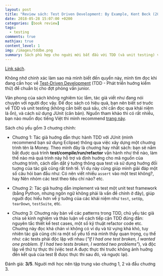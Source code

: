 ```yaml
---
layout: post
title: "Review sách: Test Driven Development: By Example, Kent Beck (2002)"
date: 2018-05-28 15:07:00 +0200
categories: [book review]
tags:
  - testing
comments: true
mathjax: true
content_level: 1
img: /images/tddbe.png
summary: Sách phù hợp cho nguời mới bắt đầu với TDD (và unit testing) và muốn biết cách áp dụng cụ thể của nó.
---
```


[Link sách](https://www.amazon.com/Test-Driven-Development-Kent-Beck/dp/0321146530).

Không nhớ chính xác làm sao mà mình biết đến quyển này, mình tìm đọc khi đang cần học về [Test-Driven Development](https://en.wikipedia.org/wiki/Test-driven_development) (TDD - Phát triển huớng kiểm thử) để chuẩn bị cho đợt phỏng vấn junior. 

Văn phong của sách không nghiêm túc lắm, tác giả viết như đang nói chuyện với người đọc vậy. Để đọc sách có hiệu quả, bạn nên biết sơ truớc về TDD và unit testing (không cần biết quá sâu, chỉ cần đọc qua khái niệm là ổn), và cách sử dụng JUnit (căn bản). Nguồn tham khảo thì có rất nhiều, bạn nào muốn đọc tiếng Việt thì mình recommend [trang này](https://stackjava.com/junit).

Sách chủ yếu gồm 3 chuơng chính:

- Chuơng 1: Tác giả huớng dẫn thực hành TDD với JUnit (mình recommend bạn sử dụng Eclipse) thông qua việc xây dựng một chuơng trình tên là Money. Theo mình đây là chuơng hay nhất sách: bạn sẽ nắm bắt đuợc quá trình **test/compile/run/refactor** vận hành như thế nào, làm thế nào mà quá trình này hỗ trợ và định huớng cho mã nguồn của chuơng trình, cách dẫn dắt ý tuởng thông qua test và sử dụng huớng đối tuợng của tác giả cũng rất tinh tế. Ví dụ này cũng giúp mình giải đáp một số câu hỏi ban đầu như: Có nên viết nhiều `assert` vào một test không?, hay Nên nhóm các test theo tiêu chí nào? etc.

- Chuơng 2: Tác giả huớng dẫn implement và test một unit test framework (bằng Python, nhưng ngôn ngữ không phải là vấn đề chính ở đây), giúp nguời đọc hiểu hơn về ý tuởng của các khái niệm như `test`, `setUp`, `tearDown`, `testSuite`, etc.

- Chuơng 3: Chuơng này bàn về các patterns trong TDD, chủ yếu tác giả chia sẻ kinh nghiệm và thảo luận về cách tiếp cận TDD đúng đắn: nguyên tắc thiết kế test cases, một số kỹ thuật refactor code etc. Chuơng này đọc khá chán vì không có ví dụ và từ vựng khá khó, tuy nhiên tác giả cũng chỉ ra một số yếu tố mà mình thấy quan trọng, cụ thể như: các tests phải độc lập với nhau (_"If I had one test broken, I wanted one problem. If I had two tests broken, I wanted two problems"_), và độc lập về thứ tự thực thi (việc test A đuợc thực thi truớc không ảnh huởng đến kết quả của test B đưọc thực thi sau đó, và nguợc lại).

Đánh giá: **3/5**.  Nguời mới học nên tập trung vào chuơng 1, 2 và đầu chuơng 3.
